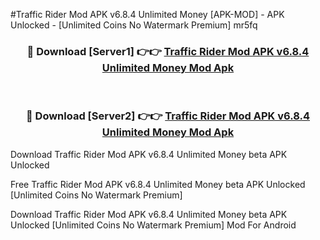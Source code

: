 #Traffic Rider Mod APK v6.8.4 Unlimited Money [APK-MOD] - APK Unlocked - [Unlimited Coins No Watermark Premium] mr5fq



<div align="center">

<h3>🔴 Download [Server1] 👉👉 <a href="https://momento.my/?title=Traffic_Rider_Mod_APK_v6.8.4_Unlimited_Money">Traffic Rider Mod APK v6.8.4 Unlimited Money Mod Apk</a></h3><br>

<h3>🔴 Download [Server2] 👉👉 <a href="https://momento.my/?title=Traffic_Rider_Mod_APK_v6.8.4_Unlimited_Money">Traffic Rider Mod APK v6.8.4 Unlimited Money Mod Apk</a></h3>
</div>



Download Traffic Rider Mod APK v6.8.4 Unlimited Money beta APK Unlocked

Free Traffic Rider Mod APK v6.8.4 Unlimited Money beta APK Unlocked [Unlimited Coins No Watermark Premium]

Download Traffic Rider Mod APK v6.8.4 Unlimited Money beta APK Unlocked [Unlimited Coins No Watermark Premium] Mod For Android
